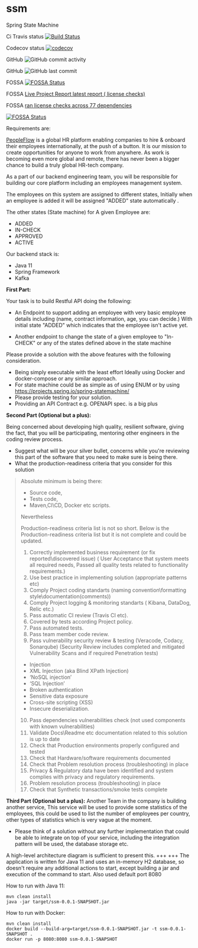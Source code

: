 # ssm
Spring State Machine

Ci Travis status [![Build Status](https://travis-ci.com/M999-999/ssm.svg?branch=master)](https://travis-ci.com/M999-999/ssm)

Codecov status [![codecov](https://codecov.io/gh/M999-999/ssm/branch/master/graph/badge.svg?token=3AJUSXSDFR)](https://codecov.io/gh/M999-999/ssm)

GitHub  ![GitHub commit activity](https://img.shields.io/github/commit-activity/w/M999-999/ssm?style=plastic)

GitHub ![GitHub last commit](https://img.shields.io/github/last-commit/M999-999/ssm?style=plastic)

FOSSA [![FOSSA Status](https://app.fossa.com/api/projects/git%2Bgithub.com%2FM999-999%2Fssm.svg?type=shield)](https://app.fossa.com/projects/git%2Bgithub.com%2FM999-999%2Fssm?ref=badge_shield)

FOSSA [Live Project Report latest report ( license checks)](https://app.fossa.com/reports/04eddb44-c0e5-424b-96c8-e11453989362)

FOSSA [ran license checks across 77 dependencies](https://app.fossa.com/projects/git%2Bgithub.com%2FM999-999%2Fssm?utm_source=share_link)

[![FOSSA Status](https://app.fossa.com/api/projects/git%2Bgithub.com%2FM999-999%2Fssm.svg?type=large)](https://app.fossa.com/projects/git%2Bgithub.com%2FM999-999%2Fssm?ref=badge_large)

Requirements are:

[PeopleFlow](www.pplflw.com) is a global HR platform enabling companies to hire & onboard their employees internationally, at the push of a button. It is our mission to create opportunities for anyone to work from anywhere. As work is becoming even more global and remote, there has never been a bigger chance to build a truly global HR-tech company.


As a part of our backend engineering team, you will be responsible for building our core platform including an employees management system.

The employees on this system are assigned to different states, Initially when an employee is added it will be assigned "ADDED" state automatically .


The other states (State machine) for A given Employee are:
- ADDED
- IN-CHECK
- APPROVED
- ACTIVE

Our backend stack is:
- Java 11 
- Spring Framework 
- Kafka


**First Part:**


Your task is to build  Restful API doing the following:
- An Endpoint to support adding an employee with very basic employee details including (name, contract information, age, you can decide.) With initial state "ADDED" which indicates that the employee isn't active yet.

- Another endpoint to change the state of a given employee to "In-CHECK" or any of the states defined above in the state machine 

Please provide a solution with the  above features with the following consideration.

- Being simply executable with the least effort Ideally using Docker and docker-compose or any similar approach.
- For state machine could be as simple as of using ENUM or by using https://projects.spring.io/spring-statemachine/ 
- Please provide testing for your solution.
- Providing an API Contract e.g. OPENAPI spec. is a big plus




**Second Part (Optional but a plus):**

Being concerned about developing high quality, resilient software, giving the fact, that you will be participating, mentoring other engineers in the coding review process.


- Suggest what will be your silver bullet, concerns while you're reviewing this part of the software that you need to make sure is being there.
- What the production-readiness criteria that you consider for this solution

>Absolute minimum is being there:
>- Source code,
>- Tests code,
>- Maven,CI\CD, Docker etc scripts.
> 
>Nevertheless
> 
>Production-readiness criteria list is not so short.
>Below is the Production-readiness criteria list but it is not complete and
>could be updated.
> 1. Correctly implemented business requirement (or fix reported\discovered issue)
>	( User Acceptance that system meets all required needs,
>	  Passed all quality tests related to functionality requirements.)
> 2. Use best practice in implementing solution (appropriate patterns etc)
> 3. Comply Project coding standarts (naming convention\formatting style\documentation(comments))
> 4. Comply Project logging & monitoring standarts ( Kibana, DataDog, Relic etc.)
> 5. Pass automatic CI review (Travis CI etc).
> 6. Covered by tests according Project policy.
> 7. Pass automated tests.
> 8. Pass team member code review.
> 9. Pass vulnerability security review & testing (Veracode, Codacy, Sonarqube) (Security Review includes completed and mitigated Vulnerability Scans and if required Penetration tests)
>   - Injection
>	 - XML Injection (aka Blind XPath Injection)
>	 - ‘NoSQL injection’
>	 - ‘SQL Injection’
>	- Broken authentication
>	- Sensitive data exposure
>	- Cross-site scripting (XSS)
>	- Insecure deserialization.
> 10. Pass dependencies vulnerabilities check (not used components with known vulnerabilities)
> 11. Validate Docs\Readme etc documentation related to this solution is up to date
> 12. Check that Production environments properly configured and tested
> 13. Check that Hardware/software requirements documented
> 14. Check that Problem resolution process (troubleshooting) in place
> 15. Privacy & Regulatory data have been identified and system complies with
>privacy and regulatory requirements.
> 16. Problem resolution process (troubleshooting) in place
> 17. Check that Synthetic transactions/smoke tests complete

**Third Part (Optional but a plus):**
Another Team in the company is building another service, This service will be used to provide some statistics of the employees, this could be used to list the number of employees per country, other types of statistics which is very vague at the moment.


- Please think of a solution without any further implementation that could be able to integrate on top of your service, including the integration pattern will be used, the database storage etc.

A high-level architecture diagram is sufficient to present this.
+++
+++
The application is written for Java 11 and uses an in-memory H2 database, so doesn't require any additional actions to start, except building a jar and execution of the command to start. Also used default port 8080

How to run with Java 11:
```shell script
mvn clean install
java -jar target/ssm-0.0.1-SNAPSHOT.jar
```

How to run with Docker:
```shell script
mvn clean install
docker build --build-arg=target/ssm-0.0.1-SNAPSHOT.jar -t ssm-0.0.1-SNAPSHOT .
docker run -p 8080:8080 ssm-0.0.1-SNAPSHOT

